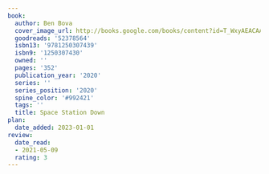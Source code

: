 ```yaml
---
book:
  author: Ben Bova
  cover_image_url: http://books.google.com/books/content?id=T_WxyAEACAAJ&printsec=frontcover&img=1&zoom=1&source=gbs_api
  goodreads: '52378564'
  isbn13: '9781250307439'
  isbn9: '1250307430'
  owned: ''
  pages: '352'
  publication_year: '2020'
  series: ''
  series_position: '2020'
  spine_color: '#992421'
  tags: ''
  title: Space Station Down
plan:
  date_added: 2023-01-01
review:
  date_read:
  - 2021-05-09
  rating: 3
---
```

